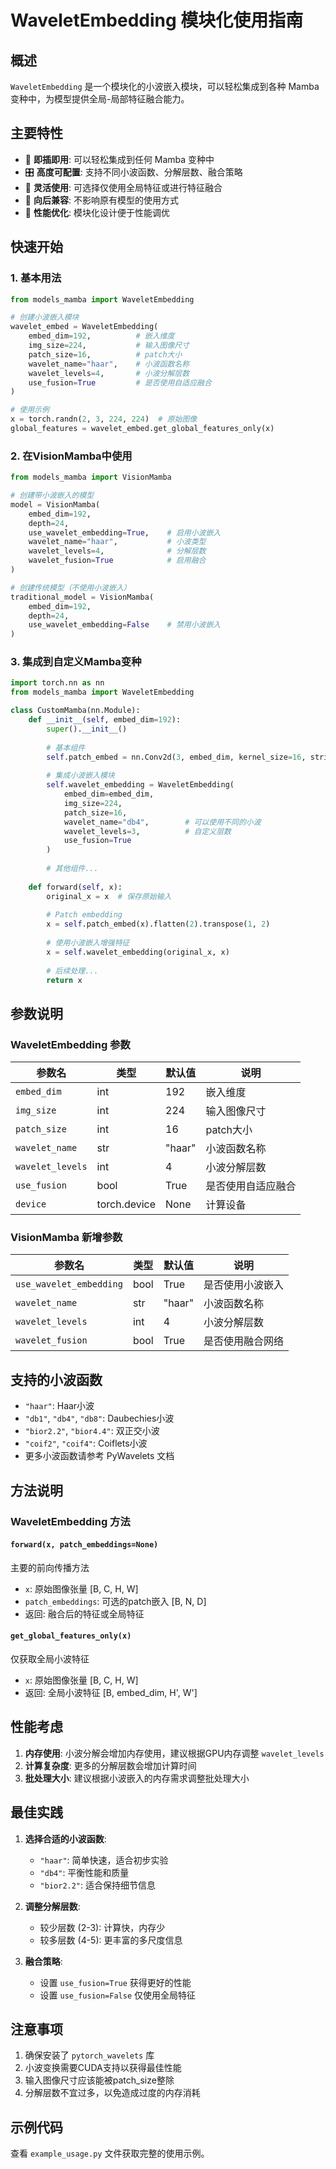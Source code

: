 # WaveletEmbedding 模块化使用指南

## 概述

`WaveletEmbedding` 是一个模块化的小波嵌入模块，可以轻松集成到各种 Mamba 变种中，为模型提供全局-局部特征融合能力。

## 主要特性

- 🔧 **即插即用**: 可以轻松集成到任何 Mamba 变种中
- 🎛️ **高度可配置**: 支持不同小波函数、分解层数、融合策略
- 🎯 **灵活使用**: 可选择仅使用全局特征或进行特征融合
- 🔄 **向后兼容**: 不影响原有模型的使用方式
- 🚀 **性能优化**: 模块化设计便于性能调优

## 快速开始

### 1. 基本用法

```python
from models_mamba import WaveletEmbedding

# 创建小波嵌入模块
wavelet_embed = WaveletEmbedding(
    embed_dim=192,          # 嵌入维度
    img_size=224,           # 输入图像尺寸
    patch_size=16,          # patch大小
    wavelet_name="haar",    # 小波函数名称
    wavelet_levels=4,       # 小波分解层数
    use_fusion=True         # 是否使用自适应融合
)

# 使用示例
x = torch.randn(2, 3, 224, 224)  # 原始图像
global_features = wavelet_embed.get_global_features_only(x)
```

### 2. 在VisionMamba中使用

```python
from models_mamba import VisionMamba

# 创建带小波嵌入的模型
model = VisionMamba(
    embed_dim=192,
    depth=24,
    use_wavelet_embedding=True,    # 启用小波嵌入
    wavelet_name="haar",           # 小波类型
    wavelet_levels=4,              # 分解层数
    wavelet_fusion=True            # 启用融合
)

# 创建传统模型（不使用小波嵌入）
traditional_model = VisionMamba(
    embed_dim=192,
    depth=24,
    use_wavelet_embedding=False    # 禁用小波嵌入
)
```

### 3. 集成到自定义Mamba变种

```python
import torch.nn as nn
from models_mamba import WaveletEmbedding

class CustomMamba(nn.Module):
    def __init__(self, embed_dim=192):
        super().__init__()
        
        # 基本组件
        self.patch_embed = nn.Conv2d(3, embed_dim, kernel_size=16, stride=16)
        
        # 集成小波嵌入模块
        self.wavelet_embedding = WaveletEmbedding(
            embed_dim=embed_dim,
            img_size=224,
            patch_size=16,
            wavelet_name="db4",        # 可以使用不同的小波
            wavelet_levels=3,          # 自定义层数
            use_fusion=True
        )
        
        # 其他组件...
        
    def forward(self, x):
        original_x = x  # 保存原始输入
        
        # Patch embedding
        x = self.patch_embed(x).flatten(2).transpose(1, 2)
        
        # 使用小波嵌入增强特征
        x = self.wavelet_embedding(original_x, x)
        
        # 后续处理...
        return x
```

## 参数说明

### WaveletEmbedding 参数

| 参数名 | 类型 | 默认值 | 说明 |
|--------|------|--------|------|
| `embed_dim` | int | 192 | 嵌入维度 |
| `img_size` | int | 224 | 输入图像尺寸 |
| `patch_size` | int | 16 | patch大小 |
| `wavelet_name` | str | "haar" | 小波函数名称 |
| `wavelet_levels` | int | 4 | 小波分解层数 |
| `use_fusion` | bool | True | 是否使用自适应融合 |
| `device` | torch.device | None | 计算设备 |

### VisionMamba 新增参数

| 参数名 | 类型 | 默认值 | 说明 |
|--------|------|--------|------|
| `use_wavelet_embedding` | bool | True | 是否使用小波嵌入 |
| `wavelet_name` | str | "haar" | 小波函数名称 |
| `wavelet_levels` | int | 4 | 小波分解层数 |
| `wavelet_fusion` | bool | True | 是否使用融合网络 |

## 支持的小波函数

- `"haar"`: Haar小波
- `"db1"`, `"db4"`, `"db8"`: Daubechies小波
- `"bior2.2"`, `"bior4.4"`: 双正交小波
- `"coif2"`, `"coif4"`: Coiflets小波
- 更多小波函数请参考 PyWavelets 文档

## 方法说明

### WaveletEmbedding 方法

#### `forward(x, patch_embeddings=None)`
主要的前向传播方法
- `x`: 原始图像张量 [B, C, H, W]
- `patch_embeddings`: 可选的patch嵌入 [B, N, D]
- 返回: 融合后的特征或全局特征

#### `get_global_features_only(x)`
仅获取全局小波特征
- `x`: 原始图像张量 [B, C, H, W]
- 返回: 全局小波特征 [B, embed_dim, H', W']

## 性能考虑

1. **内存使用**: 小波分解会增加内存使用，建议根据GPU内存调整 `wavelet_levels`
2. **计算复杂度**: 更多的分解层数会增加计算时间
3. **批处理大小**: 建议根据小波嵌入的内存需求调整批处理大小

## 最佳实践

1. **选择合适的小波函数**: 
   - `"haar"`: 简单快速，适合初步实验
   - `"db4"`: 平衡性能和质量
   - `"bior2.2"`: 适合保持细节信息

2. **调整分解层数**:
   - 较少层数 (2-3): 计算快，内存少
   - 较多层数 (4-5): 更丰富的多尺度信息

3. **融合策略**:
   - 设置 `use_fusion=True` 获得更好的性能
   - 设置 `use_fusion=False` 仅使用全局特征

## 注意事项

1. 确保安装了 `pytorch_wavelets` 库
2. 小波变换需要CUDA支持以获得最佳性能
3. 输入图像尺寸应该能被patch_size整除
4. 分解层数不宜过多，以免造成过度的内存消耗

## 示例代码

查看 `example_usage.py` 文件获取完整的使用示例。 